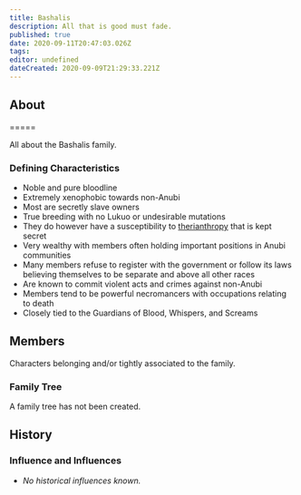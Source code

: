 ```yaml
---
title: Bashalis
description: All that is good must fade.
published: true
date: 2020-09-11T20:47:03.026Z
tags: 
editor: undefined
dateCreated: 2020-09-09T21:29:33.221Z
---
```


## About
=====

All about the Bashalis family. 

### Defining Characteristics

- Noble and pure bloodline
- Extremely xenophobic towards non-Anubi
- Most are secretly slave owners
- True breeding with no Lukuo or undesirable mutations
- They do however have a susceptibility to [therianthropy](/diseases/therianthropy) that is kept secret
- Very wealthy with members often holding important positions in Anubi communities
- Many members refuse to register with the government or follow its laws believing themselves to be separate and above all other races
- Are known to commit violent acts and crimes against non-Anubi
- Members tend to be powerful necromancers with occupations relating to death
- Closely tied to the Guardians of Blood, Whispers, and Screams

## Members

Characters belonging and/or tightly associated to the family.

### Family Tree

A family tree has not been created.

## History

### Influence and Influences

- *No historical influences known.*